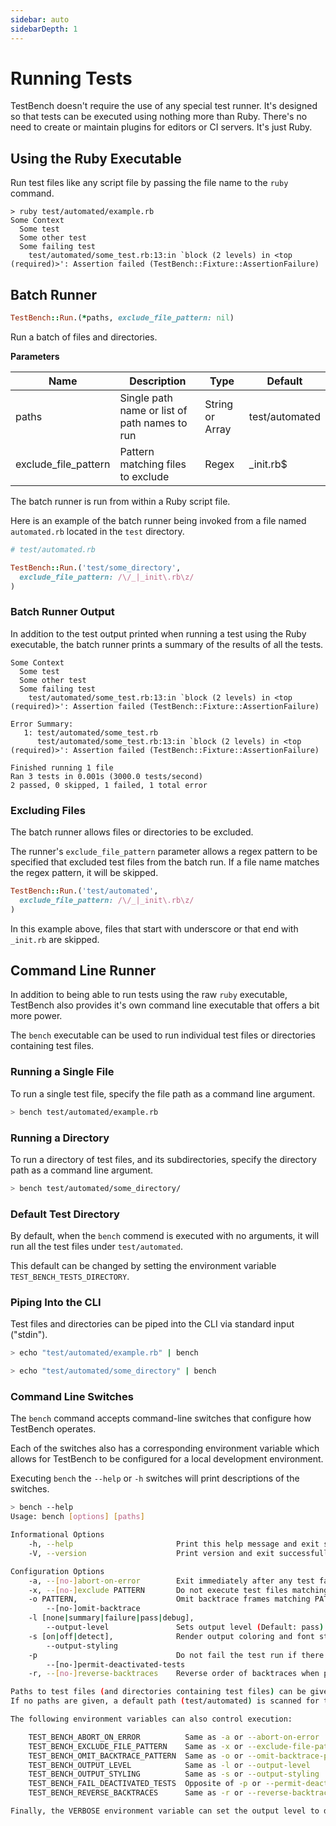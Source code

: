 ```yaml
---
sidebar: auto
sidebarDepth: 1
---
```


# Running Tests

TestBench doesn't require the use of any special test runner. It's designed so that tests can be executed using nothing more than Ruby. There's no need to create or maintain plugins for editors or CI servers. It's just Ruby.

## Using the Ruby Executable

Run test files like any script file by passing the file name to the `ruby` command.

```
> ruby test/automated/example.rb
Some Context
  Some test
  Some other test
  Some failing test
    test/automated/some_test.rb:13:in `block (2 levels) in <top (required)>': Assertion failed (TestBench::Fixture::AssertionFailure)
```

## Batch Runner

```ruby
TestBench::Run.(*paths, exclude_file_pattern: nil)
```

Run a batch of files and directories.

**Parameters**

| Name | Description | Type | Default |
| --- | --- | --- | --- |
| paths | Single path name or list of path names to run | String or Array | test/automated |
| exclude_file_pattern | Pattern matching files to exclude | Regex | _init.rb$ |

The batch runner is run from within a Ruby script file.

Here is an example of the batch runner being invoked from a file named `automated.rb` located in the `test` directory.

```ruby
# test/automated.rb

TestBench::Run.('test/some_directory',
  exclude_file_pattern: /\/_|_init\.rb\z/
)
```

### Batch Runner Output

In addition to the test output printed when running a test using the Ruby executable, the batch runner prints a summary of the results of all the tests.

```
Some Context
  Some test
  Some other test
  Some failing test
    test/automated/some_test.rb:13:in `block (2 levels) in <top (required)>': Assertion failed (TestBench::Fixture::AssertionFailure)

Error Summary:
   1: test/automated/some_test.rb
      test/automated/some_test.rb:13:in `block (2 levels) in <top (required)>': Assertion failed (TestBench::Fixture::AssertionFailure)

Finished running 1 file
Ran 3 tests in 0.001s (3000.0 tests/second)
2 passed, 0 skipped, 1 failed, 1 total error
```

### Excluding Files

The batch runner allows files or directories to be excluded.

The runner's `exclude_file_pattern` parameter allows a regex pattern to be specified that excluded test files from the batch run. If a file name matches the regex pattern, it will be skipped.

``` ruby
TestBench::Run.('test/automated',
  exclude_file_pattern: /\/_|_init\.rb\z/
)
```

In this example above, files that start with underscore or that end with `_init.rb` are skipped.

## Command Line Runner

In addition to being able to run tests using the raw `ruby` executable, TestBench also provides it's own command line executable that offers a bit more power.

The `bench` executable can be used to run individual test files or directories containing test files.

### Running a Single File

To run a single test file, specify the file path as a command line argument.

``` bash
> bench test/automated/example.rb
```

### Running a Directory

To run a directory of test files, and its subdirectories, specify the directory path as a command line argument.

``` bash
> bench test/automated/some_directory/
```

### Default Test Directory

By default, when the `bench` commend is executed with no arguments, it will run all the test files under `test/automated`.

This default can be changed by setting the environment variable `TEST_BENCH_TESTS_DIRECTORY`.

### Piping Into the CLI

Test files and directories can be piped into the CLI via standard input ("stdin").

``` bash
> echo "test/automated/example.rb" | bench

> echo "test/automated/some_directory" | bench
```

### Command Line Switches

The `bench` command accepts command-line switches that configure how TestBench operates.

Each of the switches also has a corresponding environment variable which allows for TestBench to be configured for a local development environment.

Executing `bench` the `--help` or `-h` switches will print descriptions of the switches.

``` bash
> bench --help
Usage: bench [options] [paths]

Informational Options
    -h, --help                       Print this help message and exit successfully
    -V, --version                    Print version and exit successfully

Configuration Options
    -a, --[no-]abort-on-error        Exit immediately after any test failure or error (Default: off)
    -x, --[no-]exclude PATTERN       Do not execute test files matching PATTERN (Default: /_init.rb$/)
    -o PATTERN,                      Omit backtrace frames matching PATTERN (Default: /test_bench/)
        --[no-]omit-backtrace
    -l [none|summary|failure|pass|debug],
        --output-level               Sets output level (Default: pass)
    -s [on|off|detect],              Render output coloring and font styling escape codes (Default: detect)
        --output-styling
    -p                               Do not fail the test run if there are deactivated tests or contexts, e.g. _test or _context (Default: off)
        --[no-]permit-deactivated-tests
    -r, --[no-]reverse-backtraces    Reverse order of backtraces when printing errors (Default: off)

Paths to test files (and directories containing test files) can be given after any command line arguments or via STDIN (or both).
If no paths are given, a default path (test/automated) is scanned for test files.

The following environment variables can also control execution:

    TEST_BENCH_ABORT_ON_ERROR          Same as -a or --abort-on-error
    TEST_BENCH_EXCLUDE_FILE_PATTERN    Same as -x or --exclude-file-pattern
    TEST_BENCH_OMIT_BACKTRACE_PATTERN  Same as -o or --omit-backtrace-pattern
    TEST_BENCH_OUTPUT_LEVEL            Same as -l or --output-level
    TEST_BENCH_OUTPUT_STYLING          Same as -s or --output-styling
    TEST_BENCH_FAIL_DEACTIVATED_TESTS  Opposite of -p or --permit-deactivated-tests
    TEST_BENCH_REVERSE_BACKTRACES      Same as -r or --reverse-backtraces

Finally, the VERBOSE environment variable can set the output level to debug. If given, VERBOSE will take precedence over TEST_BENCH_OUTPUT_STYLING.
```
